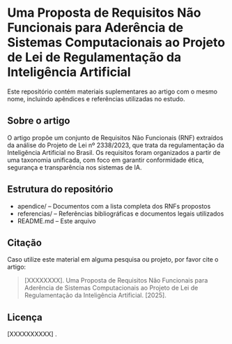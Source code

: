 # Uma Proposta de Requisitos Não Funcionais para Aderência de Sistemas Computacionais ao Projeto de Lei de Regulamentação da Inteligência Artificial

Este repositório contém materiais suplementares ao artigo com o mesmo nome, incluindo apêndices e referências utilizadas no estudo.

## Sobre o artigo

O artigo propõe um conjunto de Requisitos Não Funcionais (RNF) extraídos da análise do Projeto de Lei nº 2338/2023, que trata da regulamentação da Inteligência Artificial no Brasil. Os requisitos foram organizados a partir de uma taxonomia unificada, com foco em garantir conformidade ética, segurança e transparência nos sistemas de IA.

## Estrutura do repositório

- apendice/ – Documentos com a lista completa dos RNFs propostos
- referencias/ – Referências bibliográficas e documentos legais utilizados
- README.md – Este arquivo

## Citação

Caso utilize este material em alguma pesquisa ou projeto, por favor cite o artigo:

> [XXXXXXXX]. Uma Proposta de Requisitos Não Funcionais para Aderência de Sistemas Computacionais ao Projeto de Lei de Regulamentação da Inteligência Artificial. [2025].

## Licença

[XXXXXXXXXX] .
